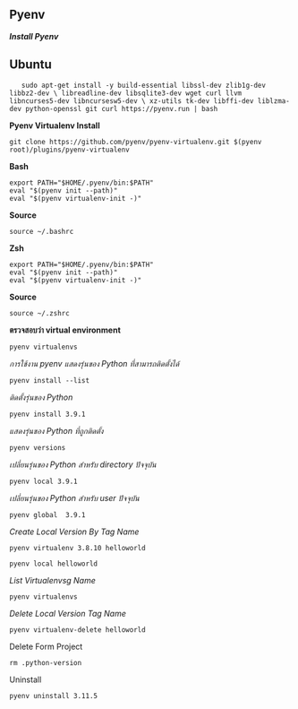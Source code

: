 ## Pyenv

***Install Pyenv***

  **Ubuntu**
 --

       sudo apt-get install -y build-essential libssl-dev zlib1g-dev libbz2-dev \ libreadline-dev libsqlite3-dev wget curl llvm libncurses5-dev libncursesw5-dev \ xz-utils tk-dev libffi-dev liblzma-dev python-openssl git curl https://pyenv.run | bash


**Pyenv Virtualenv Install**

    git clone https://github.com/pyenv/pyenv-virtualenv.git $(pyenv root)/plugins/pyenv-virtualenv

**Bash**

    export PATH="$HOME/.pyenv/bin:$PATH"
    eval "$(pyenv init --path)"
    eval "$(pyenv virtualenv-init -)"

    
**Source** 

    source ~/.bashrc

**Zsh**


    export PATH="$HOME/.pyenv/bin:$PATH"
    eval "$(pyenv init --path)"
    eval "$(pyenv virtualenv-init -)"


**Source** 

    source ~/.zshrc
    
 **ตรวจสอบว่า virtual environment**

    pyenv virtualenvs
   
*การใช้งาน pyenv แสดงรุ่นของ Python ที่สามารถติดตั้งได้*

    pyenv install --list


*ติดตั้งรุ่นของ Python*


    pyenv install 3.9.1

*แสดงรุ่นของ Python ที่ถูกติดตั้ง*

    pyenv versions

*เปลี่ยนรุ่นของ Python สำหรับ directory ปัจจุบัน*

    pyenv local 3.9.1

*เปลี่ยนรุ่นของ Python สำหรับ user ปัจจุบัน*

    pyenv global  3.9.1

*Create Local Version By Tag Name*

    pyenv virtualenv 3.8.10 helloworld

    pyenv local helloworld
    
*List Virtualenvsg Name*

    pyenv virtualenvs

    
*Delete Local Version Tag Name*

    pyenv virtualenv-delete helloworld

Delete Form Project

    rm .python-version

Uninstall 

    pyenv uninstall 3.11.5

	
